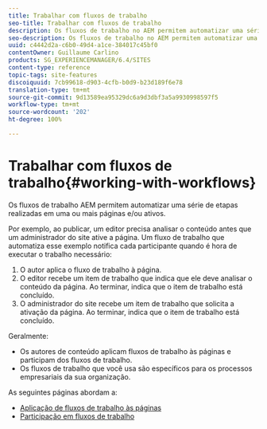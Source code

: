 ```yaml
---
title: Trabalhar com fluxos de trabalho
seo-title: Trabalhar com fluxos de trabalho
description: Os fluxos de trabalho no AEM permitem automatizar uma série de etapas realizadas em uma página ou ativo.
seo-description: Os fluxos de trabalho no AEM permitem automatizar uma série de etapas realizadas em uma página ou ativo.
uuid: c4442d2a-c6b0-49d4-a1ce-384017c45bf0
contentOwner: Guillaume Carlino
products: SG_EXPERIENCEMANAGER/6.4/SITES
content-type: reference
topic-tags: site-features
discoiquuid: 7cb99618-d903-4cfb-b0d9-b23d189f6e78
translation-type: tm+mt
source-git-commit: 9d13589ea95329dc6a9d3dbf3a5a9930998597f5
workflow-type: tm+mt
source-wordcount: '202'
ht-degree: 100%

---
```



# Trabalhar com fluxos de trabalho{#working-with-workflows}

Os fluxos de trabalho AEM permitem automatizar uma série de etapas realizadas em uma ou mais páginas e/ou ativos.

Por exemplo, ao publicar, um editor precisa analisar o conteúdo antes que um administrador do site ative a página. Um fluxo de trabalho que automatiza esse exemplo notifica cada participante quando é hora de executar o trabalho necessário:

1. O autor aplica o fluxo de trabalho à página.
1. O editor recebe um item de trabalho que indica que ele deve analisar o conteúdo da página. Ao terminar, indica que o item de trabalho está concluído.
1. O administrador do site recebe um item de trabalho que solicita a ativação da página. Ao terminar, indica que o item de trabalho está concluído.

Geralmente:

* Os autores de conteúdo aplicam fluxos de trabalho às páginas e participam dos fluxos de trabalho.
* Os fluxos de trabalho que você usa são específicos para os processos empresariais da sua organização.

As seguintes páginas abordam a:

* [Aplicação de fluxos de trabalho às páginas](/help/sites-authoring/workflows-applying.md)
* [Participação em fluxos de trabalho](/help/sites-authoring/workflows-participating.md)

